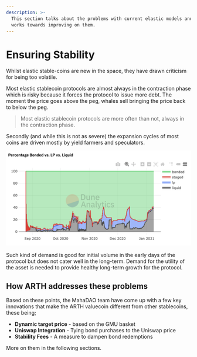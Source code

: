 ```yaml
---
description: >-
  This section talks about the problems with current elastic models and how ARTH
  works towards improving on them.
---
```


# Ensuring Stability

Whilst elastic stable-coins are new in the space, they have drawn criticism for being too volatile.

Most elastic stablecoin protocols are almost always in the contraction phase which is risky because it forces the protocol to issue more debt. The moment the price goes above the peg, whales sell bringing the price back to below the peg.

> Most elastic stablecoin protocols are more often than not, always in the contraction phase.

Secondly \(and while this is not as severe\) the expansion cycles of most coins are driven mostly by yield farmers and speculators.

![ESD Percentage Bonded vs Liquid: Over 60&#x2013;80% of all ESD holders are bonded and are passive.](../../.gitbook/assets/image%20%2879%29.png)

Such kind of demand is good for initial volume in the early days of the protocol but does not cater well in the long-term. Demand for the utility of the asset is needed to provide healthy long-term growth for the protocol.

## How ARTH addresses these problems

Based on these points, the MahaDAO team have come up with a few key innovations that make the ARTH valuecoin different from other stablecoins, these being;

* **Dynamic target price** - based on the GMU basket
* **Uniswap Integration** - Tying bond purchases to the Uniswap price
* **Stability Fees** - A measure to dampen bond redemptions 

More on them in the following sections. 




